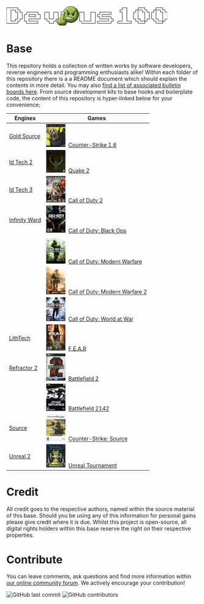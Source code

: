<img src="/devious100.png" alt="Devious100.com" title="Devious100" width="420" height="55" />

# Base

This repsitory holds a collection of written works by software developers, reverse engineers and programming enthusiasts alike!
Within each folder of this repository there is a a README document which should explain the contents in more detail. You may also [find a list of associated bulletin boards here](https://devious100.com/forum/base). From source development kits to base hooks and boilerplate code, the content of this repository is hyper-linked below for your convenience;

| Engines | Games |
|---------|-------|
| [Gold Source](https://github.com/devious100/base/tree/master/engines/gold-source) | <img src="engines/gold-source/counter-strike.jpg" alt="Counter-Strike: 1.6" title="Counter-Strike: 1.6 Box Art" width="50" />&nbsp; [Counter-Strike 1.6](https://github.com/devious100/base/tree/master/engines/gold-source/counter-strike) |
| [Id Tech 2](https://github.com/devious100/base/tree/master/engines/id-tech-2) | <img src="engines/id-tech-2/quake-2.jpg" alt="Quake 2 Box Art" title="Quake 2" width="50" />&nbsp; [Quake 2](https://github.com/devious100/base/tree/master/engines/id-tech-2/quake-2) |
| [Id Tech 3](https://github.com/devious100/base/tree/master/engines/id-tech-3) | <img src="engines/id-tech-3/call-of-duty-2.jpg" alt="Call of Duty 2" title="Call of Duty 2 Box Art" width="50" />&nbsp; [Call of Duty 2](https://github.com/devious100/base/tree/master/engines/id-tech-3/call-of-duty-2) |
| [Infinity Ward](https://github.com/devious100/base/tree/master/engines/infinity-ward) | <img src="engines/infinity-ward/call-of-duty-7.jpg" alt="Call of Duty: Black Ops" title="Call of Duty: Black Ops Box Art" width="50" />&nbsp; [Call of Duty: Black Ops](https://github.com/devious100/base/tree/master/engines/infinity-ward/call-of-duty-7) |
| | <img src="engines/infinity-ward/call-of-duty-4.jpg" alt="Call of Duty: Black Ops" title="Call of Duty: Black Ops Box Art" width="50" />&nbsp; [Call of Duty: Modern Warfare](https://github.com/devious100/base/tree/master/engines/infinity-ward/call-of-duty-4) |
| | <img src="engines/infinity-ward/call-of-duty-6.png" alt="Call of Duty: Black Ops" title="Call of Duty: Black Ops Box Art" width="50" />&nbsp; [Call of Duty: Modern Warfare 2](https://github.com/devious100/base/tree/master/engines/infinity-ward/call-of-duty-6) |
| | <img src="engines/infinity-ward/call-of-duty-5.png" alt="Call of Duty: World at War" title="Call of Duty: World at War Box Art" width="50" />&nbsp; [Call of Duty: World at War](https://github.com/devious100/base/tree/master/engines/infinity-ward/call-of-duty-5) |
| [LithTech](https://github.com/devious100/base/tree/master/engines/lithtech) | <img src="engines/lithtech/f-e-a-r.jpg" alt="F.E.A.R" title="F.E.A.R Box Art" width="50" />&nbsp; [F.E.A.R](https://github.com/devious100/base/tree/master/engines/lithtech/f-e-a-r) |
| [Refractor 2](https://github.com/devious100/base/tree/master/engines/refractor-2) | <img src="engines/refractor-2/battlefield-2.jpg" alt="Battlefield 2" title="Battlefield 2 Box Art" width="50" />&nbsp; [Battlefield 2](https://github.com/devious100/base/tree/master/engines/refractor-2/battlefield-2) |
|  | <img src="engines/refractor-2/battlefield-2142.jpg" alt="Battlefield 2142" title="Battlefield 2142 Box Art" width="50" />&nbsp; [Battlefield 2142](https://github.com/devious100/base/tree/master/engines/refractor-2/battlefield-2142) |
| [Source](https://github.com/devious100/base/tree/master/engines/source) | <img src="engines/source/counter-strike-source.jpg" alt="Counter-Strike: Source" title="Counter-Strike: Source Box Art" width="50" />&nbsp; [Counter-Strike: Source](https://github.com/devious100/base/tree/master/engines/source/counter-strike-source) |
| [Unreal 2](https://github.com/devious100/base/tree/master/engines/unreal-2) | <img src="engines/unreal-2/unreal-tournament.jpg" alt="Unreal Tournament" title="Unreal Tournament Box Art" width="50" />&nbsp; [Unreal Tournament](https://github.com/devious100/base/tree/master/engines/unreal-2/unreal-tournament) |

# Credit

All credit goes to the respective authors, named within the source material of this base. Should you be using any of this information for personal gains please give credit where it is due. Whilst this project is open-source, all digital rights holders within this base reserve the right on their respective properties.

# Contribute
You can leave comments, ask questions and find more information within [our online community forum](https://devious100.com). We actively encourage your contribution!

![GitHub last commit](https://img.shields.io/github/last-commit/devious100/base?style=flat-square) ![GitHub contributors](https://img.shields.io/github/contributors/devious100/base?style=flat-square)
